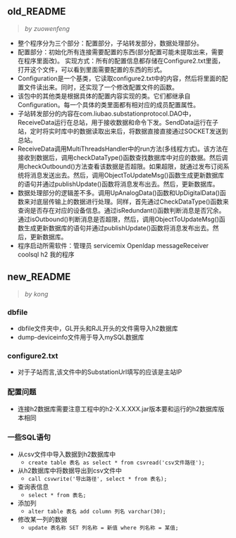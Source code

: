 ## old_README
> *by zuowenfeng*
- 整个程序分为三个部分：配置部分，子站转发部分，数据处理部分。
- 配置部分：初始化所有连接需要配置的东西(部分配置可能未提取出来，需要在程序里面改)。
实现方式：所有的配置信息都存储在Configure2.txt里面，打开这个文件，可以看到里面需要配置的东西的形式。
- Configuration是一个基类，它读取configure2.txt中的内容，然后将里面的配置文件读出来。同时，还实现了一个修改配置文件的函数。
- 该包中的其他类是根据具体的配置内容实现的类。它们都继承自Configuration。每一个具体的类里面都有相对应的成员配置属性。
- 子站转发部分的内容在com.liubao.substationprotocol.DAO中，ReceiveData运行在总站，用于接收数据和命令下发。SendData运行在子站，定时将实时库中的数据读取出来后，将数据直接直接通过SOCKET发送到总站。
- ReceiveData调用MultiThreadsHandler中的run方法(多线程方式)。该方法在接收到数据后，调用checkDataType()函数查找数据库中对应的数据。然后调用checkOutbound()方法查看该数据是否超限。如果超限，就通过发布订阅系统将消息发送出去。然后，调用ObjectToUpdateMsg()函数生成更新数据库的语句并通过publishUpdate()函数将消息发布出去。然后，更新数据库。
- 数据处理部分的逻辑差不多。调用UpAnalogData()函数和UpDigitalData()函数来对底层传输上的数据进行处理。同样，首先通过CheckDataType()函数来查询是否存在对应的设备信息。通过isRedundant()函数判断消息是否冗余。通过isOutbound()判断消息是否超限，然后，调用ObjectToUpdateMsg()函数生成更新数据库的语句并通过publishUpdate()函数将消息发布出去。然后，更新数据库。
- 程序启动所需软件：管理员 servicemix Openldap messageReceiver coolsql h2 我的程序

## new_README
> *by kong*
### dbfile
- dbfile文件夹中，GL开头和RJL开头的文件需导入h2数据库
- dump-deviceinfo文件用于导入mySQL数据库
### configure2.txt
- 对于子站而言,该文件中的SubstationUrl填写的应该是主站IP
### 配置问题
- 连接h2数据库需要注意工程中的h2-X.X.XXX.jar版本要和运行的h2数据库版本相同
### 一些SQL语句
- 从csv文件中导入数据到h2数据库中
    - `create table 表名 as select * from csvread('csv文件路径');`
- 从h2数据库中将数据导出到csv文件中
    - `call csvwrite('导出路径', select * from 表名);`
- 查询表信息
    - `select * from 表名;`
- 添加列
    - `alter table 表名 add column 列名 varchar(30);`
- 修改某一列的数据
    - `update 表名称 SET 列名称 = 新值 where 列名称 = 某值;`